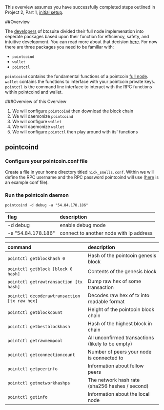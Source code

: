 This overview assumes you have successfully completed steps outlined in 
Project 2, Part 1, [initial setup](project2-part1.md).

##Overview

The [developers](https://conformal.com/) of btcsuite divided their full node implemenation into 
seperate packages based upon their function for efficiency, safety, and intuitive development.  You 
can read more about that decision [here](https://blog.conformal.com/btcd-not-your-moms-bitcoin-daemon/).
For now there are three packages you need to be familiar with:

+ `pointcoind`
+ `wallet`
+ `pointctl`

`pointcoind` contains the fundamental functions of a pointcoin [full node](https://en.bitcoin.it/wiki/Full_node).  
`wallet` contains the functions to interface with your pointcoin private keys.  
`pointctl` is the command line interface to interact with the RPC functions within pointcoind and wallet.

###Overview of this Overview
1. We will configure `pointcoind` then download the block chain
2. We will daemonize `pointcoind`
3. We will configure `wallet`
4. We will daemonize `wallet`
5. We will configure `pointctl` then play around with its' functions


## pointcoind
### Configure your pointcoin.conf file
Create a file in your home directory titled `nick_smells.conf`.  Within we will define the RPC username and
the RPC password pointcoind will use ([here](https://github.com/PointCoin/pointcoind/blob/master/sample-btcd.conf) is an example conf file).


### Run the pointcoin daemon
```
pointcoind -d debug -a "54.84.178.186"
```
|flag                       |description
|:--------------------------|:-----------
|-d debug                   | enable debug mode
|-a "54.84.178.186"         | connect to another node with ip address


|command                                      |description
|:--------------------------------------------|:----------
|`pointctl getblockhash 0`                    |Hash of the pointcoin genesis block
|`pointctl getblock [block 0 hash]`           |Contents of the genesis block
|`pointctl getrawtransaction [tx hash]`       |Dump raw hex of some transaction
|`pointctl decoderawtransaction [tx raw hex]` |Decodes raw hex of tx into readable format
|`pointctl getblockcount`                     |Height of the pointcoin block chain
|`pointctl getbestblockhash`                  |Hash of the highest block in chain
|`pointctl getrawmempool`                     |All unconfirmed transactions (likely to be empty)
|`pointctl getconnectioncount`                |Number of peers your node is connected to
|`pointctl getpeerinfo`                       |Information about fellow peers
|`pointctl getnetworkhashps`                  |The network hash rate (sha256 hashes / second)
|`pointctl getinfo`                           |Information about the local node


